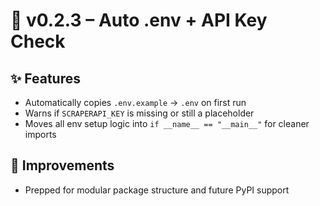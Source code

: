 # 🚀 v0.2.3 – Auto .env + API Key Check

## ✨ Features

- Automatically copies `.env.example` → `.env` on first run
- Warns if `SCRAPERAPI_KEY` is missing or still a placeholder
- Moves all env setup logic into `if __name__ == "__main__"` for cleaner imports

## 🔧 Improvements

- Prepped for modular package structure and future PyPI support
